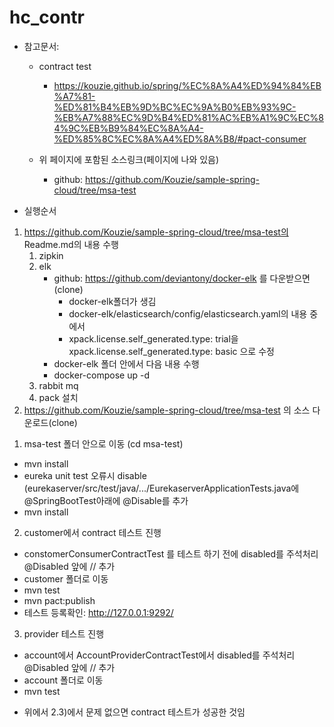 # hc_contr

* 참고문서:
  * contract test
    * https://kouzie.github.io/spring/%EC%8A%A4%ED%94%84%EB%A7%81-%ED%81%B4%EB%9D%BC%EC%9A%B0%EB%93%9C-%EB%A7%88%EC%9D%B4%ED%81%AC%EB%A1%9C%EC%84%9C%EB%B9%84%EC%8A%A4-%ED%85%8C%EC%8A%A4%ED%8A%B8/#pact-consumer

  * 위 페이지에 포함된 소스링크(페이지에 나와 있음)
    * github: https://github.com/Kouzie/sample-spring-cloud/tree/msa-test

* 실행순서
1. https://github.com/Kouzie/sample-spring-cloud/tree/msa-test의 Readme.md의 내용 수행
   1) zipkin
   2) elk
      * github: https://github.com/deviantony/docker-elk 를 다운받으면(clone)
        * docker-elk폴더가 생김
        * docker-elk/elasticsearch/config/elasticsearch.yaml의 내용 중에서
        * xpack.license.self_generated.type: trial을 xpack.license.self_generated.type: basic 으로 수정
      * docker-elk 폴더 안에서 다음 내용 수행
       * docker-compose up -d 
   3) rabbit mq
   4) pack 설치
2. https://github.com/Kouzie/sample-spring-cloud/tree/msa-test 의 소스 다운로드(clone)
  1) msa-test 폴더 안으로 이동 (cd msa-test)
   - mvn install
   - eureka unit test 오류시 disable (eurekaserver/src/test/java/.../EurekaserverApplicationTests.java에 @SpringBootTest아래에 @Disable를 추가
   - mvn install
  2) customer에서 contract 테스트 진행   
   - constomerConsumerContractTest 를 테스트 하기 전에 disabled를 주석처리 @Disabled 앞에 // 추가
   - customer 폴더로 이동
   - mvn test
   - mvn pact:publish
   - 테스트 등록확인: http://127.0.0.1:9292/
  3) provider 테스트 진행
   - account에서 AccountProviderContractTest에서 disabled를 주석처리 @Disabled 앞에 // 추가
   - account 폴더로 이동
   - mvn test

* 위에서 2.3)에서 문제 없으면 contract 테스트가 성공한 것임
